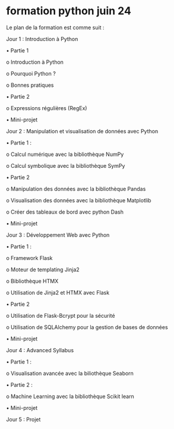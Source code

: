 # formation python juin 24

Le plan de la formation est comme suit :

Jour 1 : Introduction à Python

• Partie 1

o Introduction à Python

o Pourquoi Python ?

o Bonnes pratiques

• Partie 2

o Expressions régulières (RegEx)

• Mini-projet

Jour 2 : Manipulation et visualisation de données avec Python

• Partie 1 :

o Calcul numérique avec la bibliothèque NumPy

o Calcul symbolique avec la bibliothèque SymPy

• Partie 2

o Manipulation des données avec la bibliothèque Pandas

o Visualisation des données avec la bibliothèque Matplotlib

o Créer des tableaux de bord avec python Dash

• Mini-projet

Jour 3 : Développement Web avec Python

• Partie 1 :

o Framework Flask

o Moteur de templating Jinja2

o Bibliothèque HTMX

o Utilisation de Jinja2 et HTMX avec Flask

• Partie 2

o Utilisation de Flask-Bcrypt pour la sécurité

o Utilisation de SQLAlchemy pour la gestion de bases de données

• Mini-projet

Jour 4 : Advanced Syllabus

• Partie 1 :

o Visualisation avancée avec la biliothèque Seaborn

• Partie 2 :

o Machine Learning avec la bibliothèque Scikit learn

• Mini-projet

Jour 5 : Projet
